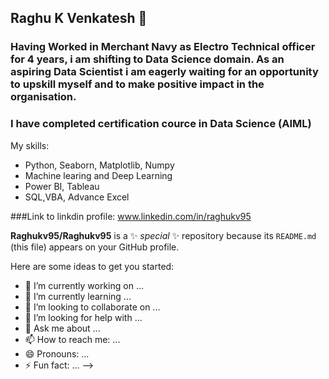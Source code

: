 ## Raghu K Venkatesh 👋

### Having Worked in Merchant Navy as Electro Technical officer for 4 years, i am shifting to Data Science domain. As an aspiring Data Scientist i am eagerly waiting for an opportunity to upskill myself and to make positive impact in the organisation.

### I have completed certification cource in Data Science (AIML)
My skills:
  * Python, Seaborn, Matplotlib, Numpy
  * Machine learing and Deep Learning
  * Power BI, Tableau
  * SQL,VBA, Advance Excel
 
###Link to linkdin profile: www.linkedin.com/in/raghukv95


**Raghukv95/Raghukv95** is a ✨ _special_ ✨ repository because its `README.md` (this file) appears on your GitHub profile.

Here are some ideas to get you started:

- 🔭 I’m currently working on ...
- 🌱 I’m currently learning ...
- 👯 I’m looking to collaborate on ...
- 🤔 I’m looking for help with ...
- 💬 Ask me about ...
- 📫 How to reach me: ...
- 😄 Pronouns: ...
- ⚡ Fun fact: ...
-->
